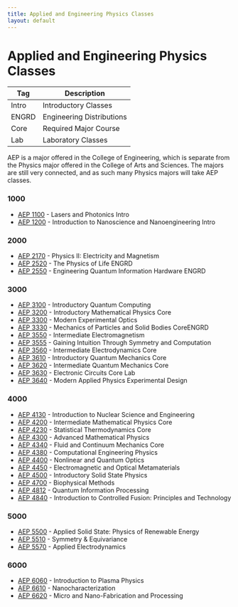 ```yaml
---
title: Applied and Engineering Physics Classes
layout: default
---
```

<link rel="stylesheet" href="/main.css">

# Applied and Engineering Physics Classes

| Tag                            | Description                               |
| ------------------------------ | ----------------------------------------- |
| <span class="tag ml-1/2">Intro</span>  | Introductory Classes |
| <span class="tag ml-1/2">ENGRD</span> | Engineering Distributions |
| <span class="tag ml-1/2">Core</span> | Required Major Course |
| <span class="tag ml-1/2">Lab</span> | Laboratory Classes |

AEP is a major offered in the College of Engineering, which is separate from the Physics major offered in the College of Arts and Sciences. The majors are still very connected, and as such many Physics majors will take AEP classes. 

### 1000
- [AEP 1100](/classes/aep/AEP1100.html) -  Lasers and Photonics <span class="tag">Intro</span>
- [AEP 1200](/classes/aep/AEP1200.html) -  Introduction to Nanoscience and Nanoengineering <span class="tag">Intro</span>

### 2000
- [AEP 2170](/classes/phys/PHYS2217.html) - Physics II: Electricity and Magnetism
- [AEP 2520](/classes/aep/AEP2520.html) - The Physics of Life <span class="tag">ENGRD</span>
- [AEP 2550](/classes/aep/AEP2550.html) - Engineering Quantum Information Hardware <span class="tag">ENGRD</span>

### 3000
- [AEP 3100](/classes/aep/AEP3100.html) - Introductory Quantum Computing
- [AEP 3200](/classes/aep/AEP3200.html) - Introductory Mathematical Physics <span class="tag">Core</span> 
- [AEP 3300](/classes/phys/PHYS3330.html) - Modern Experimental Optics
- [AEP 3330](/classes/aep/AEP3330.html) - Mechanics of Particles and Solid Bodies <span class="tag">Core</span><span class="tag">ENGRD</span> 
- [AEP 3550](/classes/aep/AEP3550.html) - Intermediate Electromagnetism
- [AEP 3555](/classes/aep/AEP3555.html) - Gaining Intuition Through Symmetry and Computation
- [AEP 3560](/classes/aep/AEP3560.html) - Intermediate Electrodynamics <span class="tag">Core</span>
- [AEP 3610](/classes/aep/AEP3610.html) - Introductory Quantum Mechanics <span class="tag">Core</span> 
- [AEP 3620](/classes/aep/AEP3620.html) - Intermediate Quantum Mechanics <span class="tag">Core</span>
- [AEP 3630](/classes/phys/PHYS3360.html) - Electronic Circuits <span class="tag">Core</span> <span class="tag">Lab</span>
- [AEP 3640](/classes/aep/AEP3640.html) - Modern Applied Physics Experimental Design

### 4000
- [AEP 4130](/classes/aep/AEP4130.html) - Introduction to Nuclear Science and Engineering
- [AEP 4200](/classes/aep/AEP4200.html) - Intermediate Mathematical Physics <span class="tag">Core</span> 
- [AEP 4230](/classes/phys/PHYS4230.html) - Statistical Thermodynamics <span class="tag">Core</span>
- [AEP 4300](/classes/aep/AEP4300.html) - Advanced Mathematical Physics
- [AEP 4340](/classes/aep/AEP4340.html) - Fluid and Continuum Mechanics <span class="tag">Core</span>
- [AEP 4380](/classes/aep/AEP4380.html) - Computational Engineering Physics
- [AEP 4400](/classes/aep/AEP4400.html) - Nonlinear and Quantum Optics
- [AEP 4450](/classes/aep/AEP4450.html) - Electromagnetic and Optical Metamaterials
- [AEP 4500](/classes/phys/PHYS4454.html) - Introductory Solid State Physics
- [AEP 4700](/classes/aep/AEP4700.html) - Biophysical Methods
- [AEP 4812](/classes/phys/PHYS4481.html) - Quantum Information Processing
- [AEP 4840](/classes/aep/AEP4840.html) - Introduction to Controlled Fusion: Principles and Technology

### 5000
- [AEP 5500](/classes/aep/AEP5500.html) - Applied Solid State: Physics of Renewable Energy
- [AEP 5510](/classes/aep/AEP5510.html) - Symmetry & Equivariance
- [AEP 5570](/classes/aep/AEP5570.html) - Applied Electrodynamics

### 6000
- [AEP 6060](/classes/aep/AEP6060.html) - Introduction to Plasma Physics
- [AEP 6610](/classes/aep/AEP6610.html) - Nanocharacterization
- [AEP 6620](/classes/aep/AEP6620.html) - Micro and Nano-Fabrication and Processing
